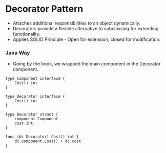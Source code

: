 # Decorator Pattern

- Attaches additional responsibilities to an object dynamically. 
- Decorators provide a flexible alternative to subclassing for extending functionality.
- Applies SOLID Principle - Open for extension, closed for modification.

### Java Way

- Going by the book, we wrapped the main component in the Decorator component.
```
type Component interface {
    Cost() int
}

type Decorator interface {
    Cost() int 
}

type Decorator struct {
    component Component
    cost int
}

func (dc Decorator) Cost() int {
    dc.component.Cost() + dc.cost 
}
```
